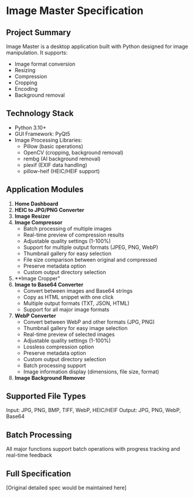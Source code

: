 # Image Master Specification

## Project Summary
Image Master is a desktop application built with Python designed for image manipulation. It supports:
- Image format conversion
- Resizing
- Compression
- Cropping
- Encoding
- Background removal

## Technology Stack
- Python 3.10+
- GUI Framework: PyQt5
- Image Processing Libraries:
  - Pillow (basic operations)
  - OpenCV (cropping, background removal)
  - rembg (AI background removal)
  - piexif (EXIF data handling)
  - pillow-heif (HEIC/HEIF support)

## Application Modules
1. **Home Dashboard**
2. **HEIC to JPG/PNG Converter**
3. **Image Resizer**
4. **Image Compressor**
   - Batch processing of multiple images
   - Real-time preview of compression results
   - Adjustable quality settings (1-100%)
   - Support for multiple output formats (JPEG, PNG, WebP)
   - Thumbnail gallery for easy selection
   - File size comparison between original and compressed
   - Preserve metadata option
   - Custom output directory selection
5. **Image Cropper"
6. **Image to Base64 Converter**
   - Convert between images and Base64 strings
   - Copy as HTML snippet with one click
   - Multiple output formats (TXT, JSON, HTML)
   - Support for all major image formats
7. **WebP Converter**
   - Convert between WebP and other formats (JPG, PNG)
   - Thumbnail gallery for easy image selection
   - Real-time preview of selected images
   - Adjustable quality settings (1-100%)
   - Lossless compression option
   - Preserve metadata option
   - Custom output directory selection
   - Batch processing support
   - Image information display (dimensions, file size, format)
8. **Image Background Remover**

## Supported File Types
Input: JPG, PNG, BMP, TIFF, WebP, HEIC/HEIF
Output: JPG, PNG, WebP, Base64

## Batch Processing
All major functions support batch operations with progress tracking and real-time feedback

## Full Specification
[Original detailed spec would be maintained here]
